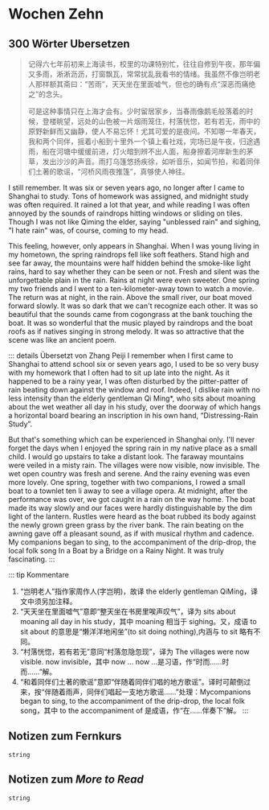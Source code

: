 # Wochen Zehn

## 300 Wörter Ubersetzen

> 记得六七年前初来上海读书，校里的功课特别忙，往往自修到午夜，那年偏又多雨，淅淅沥沥，打窗飘瓦，常常扰乱我看书的情绪。我虽然不像岂明老人那样额其斋曰：“苦雨”，天天坐在里面嘘气，但也的确有点“深恶而痛绝之”的念头。
>
> 可是这种事情只在上海才会有。少时留居家乡，当春雨像鹅毛般落着的时候，登楼眺望，远处的山色被一片烟雨笼住，村落恍惚，若有若无，雨中的原野新鲜而又幽静，使人不易忘怀！尤其可爱的是夜间。不知哪一年春天，我和两个同伴，摇着小船到十里外一个镇上看社戏，完场已是午夜，归途遇雨，船在河塘中缓缓前进，灯火暗到辨不出人面，船身擦着河岸新生的茅草，发出沙沙的声音。雨打乌篷悠扬疾徐，如听音乐，如闻节拍，和着同伴们土著的歌谣，“河桥风雨夜推篷”，真够使人神往。

I still remember. It was six or seven years ago, no longer after I came to Shanghai to study. Tons of homework was assigned, and midnight study was often required. It rained a lot that year, and while reading I was often annoyed by the sounds of raindrops hitting windows or sliding on tiles. Though I was not like Qiming the elder, saying "unblessed rain" and sighing, "I hate rain" was, of course, coming to my head.

This feeling, however, only appears in Shanghai. When I was young living in my hometown, the spring raindrops fell like soft feathers. Stand high and see far away, the mountains were half hidden behind the smoke-like light rains, hard to say whether they can be seen or not. Fresh and silent was the unforgettable plain in the rain. Rains at night were even sweeter. One spring my two friends and I went to a ten-kilometer-away town to watch a movie. The return was at night, in the rain. Above the small river, our boat moved forward slowly. It was so dark that we can't recognize each other. It was so beautiful that the sounds came from cogongrass at the bank touching the boat. It was so wonderful that the music played by raindrops and the boat roofs as if natives singing in strong melody. It was so attractive that the scene was like an ancient poem.

::: details Übersetzt von Zhang Peiji
I remember when I first came to Shanghai to attend school six or seven years ago, I used to be so very busy with my homework that I often had to sit up late into the night. As it happened to be a rainy year, I was often disturbed by the pitter-patter of rain beating down against the window and roof. Indeed, I dislike rain with no less intensity than the elderly gentleman Qi Ming\*, who sits about moaning about the wet weather all day in his study, over the doorway of which hangs a horizontal board bearing an inscription in his own hand, “Distressing-Rain Study”.

But that's something which can be experienced in Shanghai only. I'll never forget the days when I enjoyed the spring rain in my native place as a small child. I would go upstairs to take a distant look. The faraway mountains were veiled in a misty rain. The villages were now visible, now invisible. The wet open country was fresh and serene. And the rainy evening was even more lovely. One spring, together with two companions, I rowed a small boat to a townlet ten li away to see a village opera. At midnight, after the performance was over, we got caught in a rain on the way home. The boat made its way slowly and our faces were hardly distinguishable by the dim light of the lantern. Rustles were heard as the boat rubbed its body against the newly grown green grass by the river bank. The rain beating on the awning gave off a pleasant sound, as if with musical rhythm and cadence. My companions began to sing, to the accompaniment of the drip-drop, the local folk song In a Boat by a Bridge on a Rainy Night. It was truly fascinating.
:::

::: tip Kommentare

1. “岂明老人”指作家周作人(字岂明)，故译 the elderly gentleman QiMing，译文中须另加注释。
2. “天天坐在里面嘘气”意即“整天坐在书房里唉声叹气”，译为 sits about moaning all day in his study，其中 moaning 相当于 sighing。又，成语 to sit about 的意思是“懒洋洋地闲坐”(to sit doing nothing),内涵与 to sit 略有不同。
3. “村落恍惚，若有若无”意同“村落忽隐忽现”，译为 The villages were now visible. now invisible，其中 now ... now ...是习语，作“时而……时而……”解。
4. “和着同伴们土著的歌谣”意即“伴随着同伴们唱的地方歌谣”。译时可颠倒过来，按“伴随着雨声，同伴们唱起一支地方歌谣……”处理：Mycompanions began to sing, to the accompaniment of the drip-drop, the local folk song，其中 to the accompaniment of 是成语，作“在……伴奏下”解。
   :::

## Notizen zum Fernkurs

`string`

## Notizen zum _More to Read_

`string`
